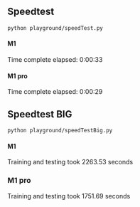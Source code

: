 ##  Speedtest

`python playground/speedTest.py`

#### M1

Time complete elapsed: 0:00:33

#### M1 pro

Time complete elapsed: 0:00:29

##  Speedtest BIG

`python playground/speedTestBig.py`

#### M1

Training and testing took 2263.53 seconds

### M1 pro

Training and testing took 1751.69 seconds